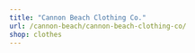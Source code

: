 ```yaml
---
title: "Cannon Beach Clothing Co."
url: /cannon-beach/cannon-beach-clothing-co/
shop: clothes
---
```


